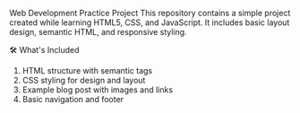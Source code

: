 Web Development Practice Project
This repository contains a simple project created while learning HTML5, CSS, and JavaScript. It includes basic layout design, semantic HTML, and responsive styling.

🛠 What's Included

<ol>
  <li>HTML structure with semantic tags</li>
  <li>CSS styling for design and layout</li>
  <li>Example blog post with images and links</li>
  <li>Basic navigation and footer</li>   
</ol>
